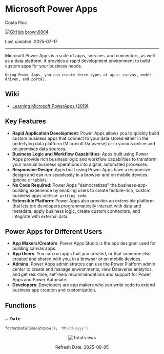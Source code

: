 # Microsoft Power Apps

Costa Rica

[![GitHub](https://img.shields.io/badge/--181717?logo=github&logoColor=ffffff)](https://github.com/)
[brown9804](https://github.com/brown9804)

Last updated: 2025-07-17

------------------------------------------

Microsoft Power Apps is a suite of apps, services, and connectors, as well as a data platform. It provides a rapid development environment to build custom apps for your business needs. <br/>

`Using Power Apps, you can create three types of apps: canvas, model-driven, and portal.`

## Wiki
- [Learning Microsoft PowerApps (2019)](https://www.linkedin.com/learning/learning-microsoft-powerapps-2019/create-powerful-business-apps?u=2095204)
  
## Key Features
- **Rapid Application Development**: Power Apps allows you to quickly build custom business apps that connect to your data stored either in the underlying data platform (Microsoft Dataverse) or in various online and on-premises data sources.
- **Business Logic and Workflow Capabilities**: Apps built using Power Apps provide rich business logic and workflow capabilities to transform your manual business operations into digital, automated processes.
- **Responsive Design**: Apps built using Power Apps have a responsive design and can run seamlessly in a browser and on mobile devices (phone or tablet).
- **No Code Required**: Power Apps "democratizes" the business-app-building experience by enabling users to create feature-rich, custom business apps `without writing code`.
- **Extensible Platform**: Power Apps also provides an extensible platform that lets pro developers programmatically interact with data and metadata, apply business logic, create custom connectors, and integrate with external data.

## Power Apps for Different Users
- **App Makers/Creators**: Power Apps Studio is the app designer used for building canvas apps.
- **App Users**: You can run apps that you created, or that someone else created and shared with you, in a browser or on mobile devices.
- **Admins**: Power Apps administrators can use the Power Platform admin center to create and manage environments, view Dataverse analytics, and get real-time, self-help recommendations and support for Power Apps and Power Automate.
- **Developers**: Developers are app makers who can write code to extend business app creation and customization.

## Functions 
### `→ Date`

```python 
formatDateTime(utcNow(), 'MM-dd-yyyy')
```

<!-- START BADGE -->
<div align="center">
  <img src="https://img.shields.io/badge/Total%20views-1443-limegreen" alt="Total views">
  <p>Refresh Date: 2025-09-05</p>
</div>
<!-- END BADGE -->